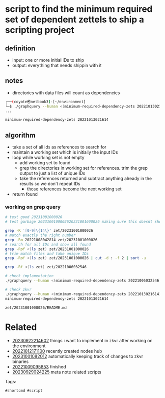 # script to find the minimum required set of dependent zettels to ship a scripting project

## definition
- input: one or more initial IDs to ship
- output: everything that needs shippin with it

## notes
- directories with data files will count as dependencies

```bash
┌──(coyote㉿netbook3)-[~/environment]
└─$ ./graphquery --human <(minimum-required-dependency-zets 20221013021614)
...

minimum-required-dependency-zets 20221013021614
```

## algorithm
- take a set of all ids as references to search for
- maintain a working set which is initially the input IDs
- loop while working set is not empty
  - add working set to found
  - grep the directories in working set for references. trim the grep output to just a list of unique IDs
  - take the references returned and subtract anything already in the results so we don't repeat IDs
    - those references become the next working set
- return found

### working on grep query

```bash
# test good 20231001000026
# test garbage 2023100100002620231001000026 making sure this doesnt show up in grep output

grep -R '[0-9]\{14\}' zet/20231001000026
# match exactly the right number
grep -Ro 20221008042814 zet/20231001000026
# search for all IDs and show all found
grep -Rof <(ls zet) zet/20231001000026
# trim match files and take unique IDs
grep -Rof <(ls zet) zet/20231001000026 | cut -d : -f 2 | sort -u

grep -Rf <(ls zet) zet/20221006032546

# check implementation
./graphquery --human <(minimum-required-dependency-zets 20221006032546)

# check zkvr
./graphquery --human <(minimum-required-dependency-zets 20221013021614)
minimum-required-dependency-zets 20221013021614
```

` zet/20231001000026/README.md `

# Related

- [20230922214602](/zet/20230922214602/README.md) things i want to implement in zkvr after working on the environment
- [20221012171100](/zet/20221012171100/README.md) recently created nodes hub
- [20231001082012](/zet/20231001082012/README.md) automatically keeping track of changes to zkvr binaries
- [20221009095853](/zet/20221009095853/README.md) finished
- [20230929024225](/zet/20230929024225/README.md) meta note related scripts

Tags:

    #shortcmd #script
